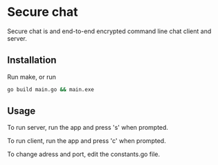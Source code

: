 # Secure chat

Secure chat is and end-to-end encrypted command line chat client and server.

## Installation

Run make, or run 

```bash
go build main.go && main.exe
```

## Usage

To run server, run the app and press 's' when prompted.

To run client, run the app and press 'c' when prompted.

To change adress and port, edit the constants.go file.
